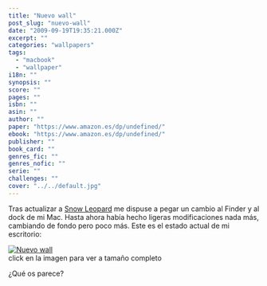 ```yaml
---
title: "Nuevo wall"
post_slug: "nuevo-wall"
date: "2009-09-19T19:35:21.000Z"
excerpt: ""
categories: "wallpapers"
tags: 
  - "macbook"
  - "wallpaper"
i18n: ""
synopsis: ""
score: ""
pages: ""
isbn: ""
asin: ""
author: ""
paper: "https://www.amazon.es/dp/undefined/"
ebook: "https://www.amazon.es/dp/undefined/"
publisher: ""
book_card: ""
genres_fic: ""
genres_nofic: ""
serie: ""
challenges: ""
cover: "../../default.jpg"
---
```


Tras actualizar a [Snow Leopard](http://fjp.es/snow-leopard/) me dispuse a pegar un cambio al Finder y al dock de mi Mac. Hasta ahora había hecho ligeras modificaciones nada más, cambiando de fondo pero poco más. Este es el estado actual de mi escritorio:

[![Nuevo wall](images/3935147682_4eba1ae587.jpg)](http://farm4.static.flickr.com/3519/3935147682_bc6a7e7052_o.png)  
click en la imagen para ver a tamaño completo

¿Qué os parece?
